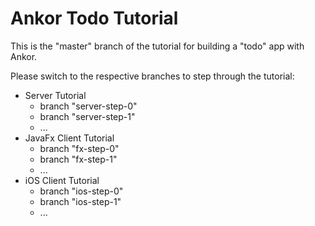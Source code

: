 Ankor Todo Tutorial
===================

This is the "master" branch of the tutorial for building a "todo" app with Ankor.

Please switch to the respective branches to step through the tutorial:

* Server Tutorial
    * branch "server-step-0"
    * branch "server-step-1"
    * ...
* JavaFx Client Tutorial
    * branch "fx-step-0"
    * branch "fx-step-1"
    * ...
* iOS Client Tutorial
    * branch "ios-step-0"
    * branch "ios-step-1"
    * ...

